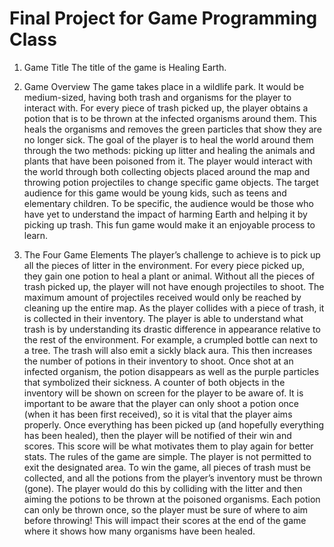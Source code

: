 # Final Project for Game Programming Class

 1.	Game Title
The title of the game is Healing Earth.

2.	Game Overview
The game takes place in a wildlife park. It would be medium-sized, having both trash and organisms for the player to interact with. For every piece of trash picked up, the player obtains a potion that is to be thrown at the infected organisms around them. This heals the organisms and removes the green particles that show they are no longer sick. The goal of the player is to heal the world around them through the two methods: picking up litter and healing the animals and plants that have been poisoned from it. The player would interact with the world through both collecting objects placed around the map and throwing potion projectiles to change specific game objects. The target audience for this game would be young kids, such as teens and elementary children. To be specific, the audience would be those who have yet to understand the impact of harming Earth and helping it by picking up trash. This fun game would make it an enjoyable process to learn. 

3.	The Four Game Elements
The player’s challenge to achieve is to pick up all the pieces of litter in the environment. For every piece picked up, they gain one potion to heal a plant or animal. Without all the pieces of trash picked up, the player will not have enough projectiles to shoot. The maximum amount of projectiles received would only be reached by cleaning up the entire map. As the player collides with a piece of trash, it is collected in their inventory. The player is able to understand what trash is by understanding its drastic difference in appearance relative to the rest of the environment. For example, a crumpled bottle can next to a tree. The trash will also emit a sickly black aura. This then increases the number of potions in their inventory to shoot. Once shot at an infected organism, the potion disappears as well as the purple particles that symbolized their sickness. A counter of both objects in the inventory will be shown on screen for the player to be aware of. It is important to be aware that the player can only shoot a potion once (when it has been first received), so it is vital that the player aims properly. Once everything has been picked up (and hopefully everything has been healed), then the player will be notified of their win and scores. This score will be what motivates them to play again for better stats. The rules of the game are simple. The player is not permitted to exit the designated area. To win the game, all pieces of trash must be collected, and all the potions from the player’s inventory must be thrown (gone). The player would do this by colliding with the litter and then aiming the potions to be thrown at the poisoned organisms. Each potion can only be thrown once, so the player must be sure of where to aim before throwing! This will impact their scores at the end of the game where it shows how many organisms have been healed. 


